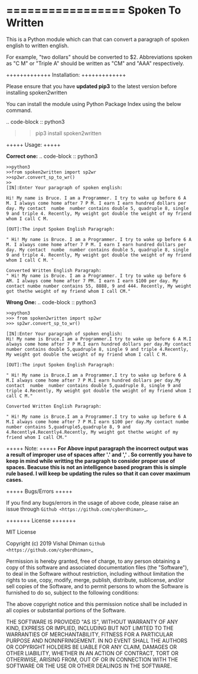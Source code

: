 
=================
Spoken To Written
=================
This is a Python module which can that can convert a paragraph of spoken english to written english.

 For example, "two dollars" should be converted to $2. Abbreviations spoken as "C M" or "Triple A" should be written as "CM" and "AAA" respectively.

+++++++++++++
Installation:
+++++++++++++

  Please ensure that you have **updated pip3** to the latest version before installing spoken2written

  You can install the module using Python Package Index using the below command.

.. code-block :: python3

   >>pip3 install spoken2written



+++++
Usage:
+++++

**Correct one:**
.. code-block :: python3
    
    >>python3
	>>from spoken2written import sp2wr
	>>sp2wr.convert_sp_to_wr()
	>>
	[IN]:Enter Your paragraph of spoken english:

	Hi! My name is Bruce. I am a Programmer. I try to wake up before 6 A M. I always come home after 7 P M. I earn I earn hundred dollars per day. My contact  numbe  number contains double 5, quadruple 8, single 9 and triple 4. Recently, My weight got double the weight of my friend whom I call C M. 

	[OUT]:The input Spoken English Paragraph: 

	" Hi! My name is Bruce. I am a Programmer. I try to wake up before 6 A M. I always come home after 7 P M. I earn I earn hundred dollars per day. My contact  numbe  number contains double 5, quadruple 8, single 9 and triple 4. Recently, My weight got double the weight of my friend whom I call C M. "

	Converted Written English Paragraph: 
	" Hi! My name is Bruce. I am a Programmer. I try to wake up before 6 AM. I always come home after 7 PM. I earn I earn $100 per day. My contact numbe number contains 55, 8888, 9 and 444. Recently, My weight got thethe weight of my friend whom I call CM."


**Wrong One:**
.. code-block :: python3
    
    >>python3
	>>> from spoken2written import sp2wr
	>>> sp2wr.convert_sp_to_wr()

	[IN]:Enter Your paragraph of spoken english:
	Hi! My name is Bruce.I am a Programmer.I try to wake up before 6 A M.I always come home after 7 P M.I earn hundred dollars per day.My contact  number contains double 5,quadruple 8, single 9 and triple 4.Recently, My weight got double the weight of my friend whom I call C M.
	
	[OUT]:The input Spoken English Paragraph: 

	" Hi! My name is Bruce.I am a Programmer.I try to wake up before 6 A M.I always come home after 7 P M.I earn hundred dollars per day.My contact  numbe  number contains double 5,quadruple 8, single 9 and triple 4.Recently, My weight got double the weight of my friend whom I call C M."

	Converted Written English Paragraph: 

	" Hi! My name is Bruce.I am a Programmer.I try to wake up before 6 A M.I always come home after 7 P M.I earn $100 per day.My contact numbe number contains 5,quadruple5,quadruple 8, 9 and 4.Recently4.Recently4.Recently, My weight got thethe weight of my friend whom I call CM."

+++++
Note: 
+++++
		**For Above input  paragraph the incorrect output was a result of improper use of spaces after '.' and ',' .
          So corrently you have to keep in mind while writting the paragraph to consider proper use of spaces.
          Beacuse this is not an intelligence based program this is simple rule based.
          I will keep be updating the rules so that it can cover maximum cases.**


+++++
Bugs/Errors
+++++

If you find any bugs/errors in the usage of above code, please raise an issue through `Github <https://github.com/cyberdhiman>`_.



+++++++
License
+++++++

MIT License

Copyright (c) 2019 Vishal Dhiman  `Github <https://github.com/cyberdhiman>`_

Permission is hereby granted, free of charge, to any person obtaining a copy
of this software and associated documentation files (the "Software"), to deal
in the Software without restriction, including without limitation the rights
to use, copy, modify, merge, publish, distribute, sublicense, and/or sell
copies of the Software, and to permit persons to whom the Software is
furnished to do so, subject to the following conditions:

The above copyright notice and this permission notice shall be included in all
copies or substantial portions of the Software.

THE SOFTWARE IS PROVIDED "AS IS", WITHOUT WARRANTY OF ANY KIND, EXPRESS OR
IMPLIED, INCLUDING BUT NOT LIMITED TO THE WARRANTIES OF MERCHANTABILITY,
FITNESS FOR A PARTICULAR PURPOSE AND NONINFRINGEMENT. IN NO EVENT SHALL THE
AUTHORS OR COPYRIGHT HOLDERS BE LIABLE FOR ANY CLAIM, DAMAGES OR OTHER
LIABILITY, WHETHER IN AN ACTION OF CONTRACT, TORT OR OTHERWISE, ARISING FROM,
OUT OF OR IN CONNECTION WITH THE SOFTWARE OR THE USE OR OTHER DEALINGS IN THE
SOFTWARE.